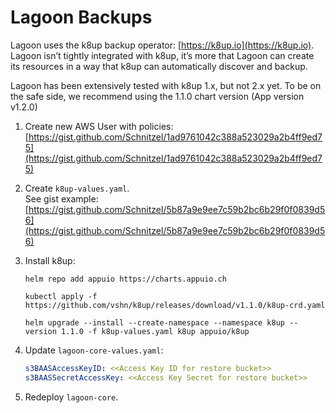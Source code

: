 # Lagoon Backups

Lagoon uses the k8up backup operator: [https://k8up.io](https://k8up.io). Lagoon isn’t tightly integrated with k8up, it’s more that Lagoon can create its resources in a way that k8up can automatically discover and backup.

Lagoon has been extensively tested with k8up 1.x, but not 2.x yet. To be on the safe side, we recommend using the 1.1.0 chart version (App version v1.2.0)

1. Create new AWS User with policies: [https://gist.github.com/Schnitzel/1ad9761042c388a523029a2b4ff9ed75](https://gist.github.com/Schnitzel/1ad9761042c388a523029a2b4ff9ed75)
2. Create `k8up-values.yaml`.\
   See gist example: [https://gist.github.com/Schnitzel/5b87a9e9ee7c59b2bc6b29f0f0839d56](https://gist.github.com/Schnitzel/5b87a9e9ee7c59b2bc6b29f0f0839d56)
3. Install k8up:

    `helm repo add appuio https://charts.appuio.ch`

    `kubectl apply -f https://github.com/vshn/k8up/releases/download/v1.1.0/k8up-crd.yaml`

    `helm upgrade --install --create-namespace --namespace k8up --version 1.1.0 -f k8up-values.yaml k8up appuio/k8up`

4. Update `lagoon-core-values.yaml`:

      ```yaml title="lagoon-core-values.yaml"
      s3BAASAccessKeyID: <<Access Key ID for restore bucket>>
      s3BAASSecretAccessKey: <<Access Key Secret for restore bucket>>
      ```

5. Redeploy `lagoon-core`.
